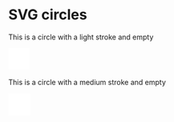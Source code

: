 # SVG circles

This is a circle with a light stroke and empty

<img src="svg_circle_light_stroke_empty.svg" alt="SVG circle, light stroke, empty">

This is a circle with a medium stroke and empty

<img src="svg_circle_medium_stroke_empty.svg" alt="SVG circle, medium stroke, empty">
